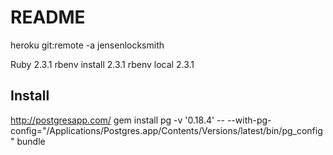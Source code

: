 # README

heroku git:remote -a jensenlocksmith

Ruby 2.3.1
rbenv install 2.3.1 
rbenv local 2.3.1


Install
--
http://postgresapp.com/
gem install pg -v '0.18.4' -- --with-pg-config="/Applications/Postgres.app/Contents/Versions/latest/bin/pg_config"
bundle
